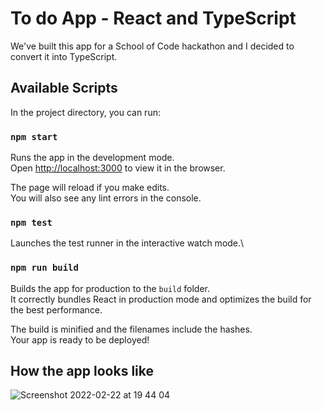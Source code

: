# To do App - React and TypeScript
We've built this app for a School of Code hackathon and I decided to convert it into TypeScript.

## Available Scripts

In the project directory, you can run:

### `npm start`

Runs the app in the development mode.\
Open [http://localhost:3000](http://localhost:3000) to view it in the browser.

The page will reload if you make edits.\
You will also see any lint errors in the console.

### `npm test`

Launches the test runner in the interactive watch mode.\

### `npm run build`

Builds the app for production to the `build` folder.\
It correctly bundles React in production mode and optimizes the build for the best performance.

The build is minified and the filenames include the hashes.\
Your app is ready to be deployed!

## How the app looks like

![Screenshot 2022-02-22 at 19 44 04](https://user-images.githubusercontent.com/93223563/155207695-c00d58bf-1fbf-44c8-885c-a47fa5a81fdb.png)
